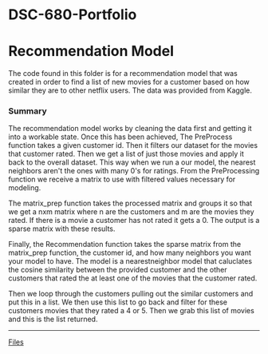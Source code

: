 # DSC-680-Portfolio
# Recommendation Model

The code found in this folder is for a recommendation model that was created
in order to find a list of new movies for a customer based on how similar
they are to other netflix users. The data was provided from Kaggle.

### Summary
The recommendation model works by cleaning the data first and getting it into a workable state. Once this has been achieved, The PreProcess function takes a given customer id. Then it filters our dataset for the movies that customer rated. Then we get a list of just those movies and apply it back to the overall dataset. This way when we run a our model, the nearest neighbors aren't the ones with many 0's for ratings. From the PreProcessing function we receive a matrix to use with filtered values necessary for modeling.

The matrix_prep function takes the processed matrix and groups it so that we get a nxm matrix where n are the customers
and m are the movies they rated. If there is a movie a customer has not rated it gets a 0. The output is a sparse matrix 
with these results.

Finally, the Recommendation function takes the sparse matrix from the matrix_prep function, the customer id, 
and how many neighbors you want your model to have. The model is a nearestneighbor model that caluclates the 
cosine similarity between the provided customer and the other customers that rated the at least one of the
movies that the customer rated. 

Then we loop through the customers pulling out the similar customers and put this in a list. We then use this 
list to go back and filter for these customers movies that they rated a 4 or 5. Then we grab this list of movies
and this is the list returned.

---

[Files](https://github.com/Lemonchasers/Lemonchasers.github.io/blob/master/Netflix%20Recommended%20Movies/)
